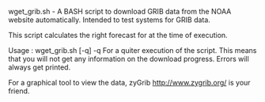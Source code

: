 wget_grib.sh - A BASH script to download GRIB data from the NOAA website
automatically. Intended to test systems for GRIB data.

This script calculates the right forecast for at the time of execution.

 Usage : wget_grib.sh [-q]
 -q  For a quiter execution of the script. This means that you will not get
     any information on the download progress. Errors will always get printed.

For a graphical tool to view the data, zyGrib <http://www.zygrib.org/> is your
friend.
